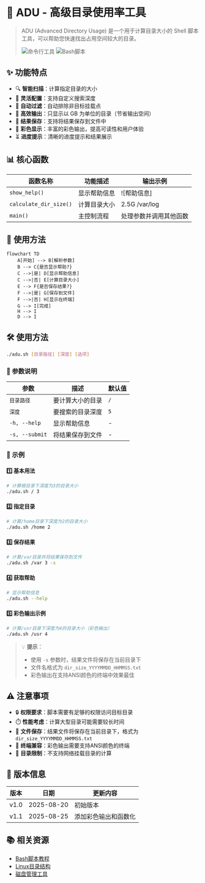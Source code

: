 # 🚀 ADU - 高级目录使用率工具

> ADU (Advanced Directory Usage) 是一个用于计算目录大小的 Shell 脚本工具，可以帮助您快速找出占用空间较大的目录。
> 
> ![命令行工具](https://img.shields.io/badge/CLI-Tool-brightgreen) ![Bash脚本](https://img.shields.io/badge/Bash-Script-blue) 

## ✨ 功能特点

- 🔍 **智能扫描**：计算指定目录的大小
- 📏 **灵活配置**：支持自定义搜索深度
- 🚫 **自动过滤**：自动排除非目标挂载点
- 💾 **高效输出**：只显示以 GB 为单位的目录（节省输出空间）
- 💾 **结果保存**：支持将结果保存到文件中
- 🌈 **彩色显示**：丰富的彩色输出，提高可读性和用户体验
- ⏳ **进度提示**：清晰的进度提示和结果展示

## 📊 核心函数

| 函数名称 | 功能描述 | 输出示例 |
|----------|----------|----------|
| `show_help()` | 显示帮助信息 | ![帮助信息] |
| `calculate_dir_size()` | 计算目录大小 | 2.5G /var/log |
| `main()` | 主控制流程 | 处理参数并调用其他函数 |

## 🔧 使用方法

```mermaid
flowchart TD
    A[开始] --> B[解析参数]
    B --> C{是否显示帮助?}
    C -->|是| D[显示帮助信息]
    C -->|否| E[计算目录大小]
    E --> F{是否保存结果?}
    F -->|是| G[保存到文件]
    F -->|否| H[显示在终端]
    G --> I[完成]
    H --> I
    D --> I
```

## 🛠️ 使用方法

```bash
./adu.sh [目录路径] [深度] [选项]
```

### 📌 参数说明

| 参数 | 描述 | 默认值 |
|------|------|--------|
| `目录路径` | 要计算大小的目录 | `/` |
| `深度` | 要搜索的目录深度 | `5` |
| `-h, --help` | 显示帮助信息 | - |
| `-s, --submit` | 将结果保存到文件 | - |

### 🚦 示例

#### 1️⃣ 基本用法
```bash
# 计算根目录下深度为3的目录大小
./adu.sh / 3
```

#### 2️⃣ 指定目录
```bash
# 计算/home目录下深度为2的目录大小
./adu.sh /home 2
```

#### 3️⃣ 保存结果
```bash
# 计算/var目录并将结果保存到文件
./adu.sh /var 3 -s
```

#### 4️⃣ 获取帮助
```bash
# 显示帮助信息
./adu.sh --help
```

#### 5️⃣ 彩色输出示例
```bash
# 计算/usr目录下深度为4的目录大小（彩色输出）
./adu.sh /usr 4
```

> 💡 **提示**：
> - 使用 `-s` 参数时，结果文件将保存在当前目录下
> - 文件名格式为 `dir_size_YYYYMMDD_HHMMSS.txt`
> - 彩色输出在支持ANSI颜色的终端中效果最佳

## ⚠️ 注意事项

- 🔒 **权限要求**：脚本需要有足够的权限访问目标目录
- ⏱️ **性能考虑**：计算大型目录可能需要较长时间
- 💾 **文件保存**：结果文件将保存在当前目录下，格式为 `dir_size_YYYYMMDD_HHMMSS.txt`
- 🌈 **终端兼容**：彩色输出需要支持ANSI颜色的终端
- 📁 **目录限制**：不支持网络挂载目录的计算

## 📜 版本信息

| 版本 | 日期 | 更新内容 |
|------|------|----------|
| v1.0 | 2025-08-20 | 初始版本 |
| v1.1 | 2025-08-25 | 添加彩色输出和函数化 |

## 📚 相关资源

- [Bash脚本教程](https://example.com)
- [Linux目录结构](https://example.com)
- [磁盘管理工具](https://example.com)